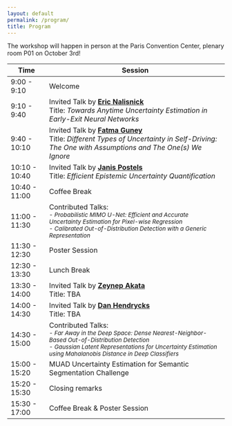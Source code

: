 ```yaml
---
layout: default
permalink: /program/
title: Program
---
```


The workshop will happen in person at the Paris Convention Center, plenary room P01 on October 3rd!


<table class="table table-striped">
    <thead>
    <tr>
        <th scope="col">Time</th>
        <th scope="col">Session</th>
    </tr>
    </thead>
    <tbody>
    <tr>
        <td>9:00 - 9:10</td>
        <td>Welcome</td>
    </tr>
    <tr>
        <td>9:10 - 9:40</td>
        <td>Invited Talk by <strong><a href="https://enalisnick.github.io/">Eric Nalisnick</a></strong>
        <br>Title: <i>Towards Anytime Uncertainty Estimation in Early-Exit Neural Networks</i>
        </td>
    </tr>
    <tr>
        <td>9:40 - 10:10</td>
        <td>Invited Talk by <strong><a href="https://mysite.ku.edu.tr/fguney/">Fatma Guney</a></strong>
        <br>Title: <i>Different Types of Uncertainty in Self-Driving: The One with Assumptions and The One(s) We Ignore</i>
        </td>
    </tr>
    <tr>
        <td>10:10 - 10:40</td>
        <td>Invited Talk by <strong><a href="https://janispostels.github.io/">Janis Postels</a></strong>
        <br>Title: <i>Efficient Epistemic Uncertainty Quantification</i>
        </td>
    </tr>
    <tr>
        <td>10:40 - 11:00</td>
        <td>Coffee Break</td>
    </tr>
    <tr>
        <td>11:00 - 11:30</td>
        <td>Contributed Talks:
        <br> <small> <i>- Probabilistic MIMO U-Net: Efficient and Accurate Uncertainty Estimation for Pixel-wise Regression</i> </small>
        <br> <small> <i>- Calibrated Out-of-Distribution Detection with a Generic Representation</i> </small>
        </td>
    </tr>
    <tr>
        <td>11:30 - 12:30</td>
        <td>Poster Session</td>
    </tr>
    <tr>
        <td>12:30 - 13:30</td>
        <td>Lunch Break</td>
    </tr>
    <tr>
        <td>13:30 - 14:00</td>
        <td>Invited Talk by <strong><a href="https://www.eml-unitue.de/people/zeynep-akata">Zeynep Akata</a></strong>
        <br>Title: TBA
        </td>
    </tr>
    <tr>
        <td>14:00 - 14:30</td>
        <td>Invited Talk by <strong><a href="https://people.eecs.berkeley.edu/~hendrycks/">Dan Hendrycks</a></strong>
        <br>Title: TBA
        </td>
    </tr>
    <tr>
        <td>14:30 - 15:00</td>
        <td>Contributed Talks: 
        <br> <small> <i>- Far Away in the Deep Space: Dense Nearest-Neighbor-Based Out-of-Distribution Detection</i> </small>
        <br> <small> <i>- Gaussian Latent Representations for Uncertainty Estimation using Mahalanobis Distance in Deep Classifiers</i> </small>
        </td>
    </tr>
    <tr>
        <td>15:00 - 15:20</td>
        <td>MUAD Uncertainty Estimation for Semantic Segmentation Challenge</td>
    </tr>
    <tr>
        <td>15:20 - 15:30</td>
        <td>Closing remarks</td>
    </tr>								
	<tr>
        <td>15:30 - 17:00</td>
        <td>Coffee Break & Poster Session</td>
    </tr>
    </tbody>
</table>